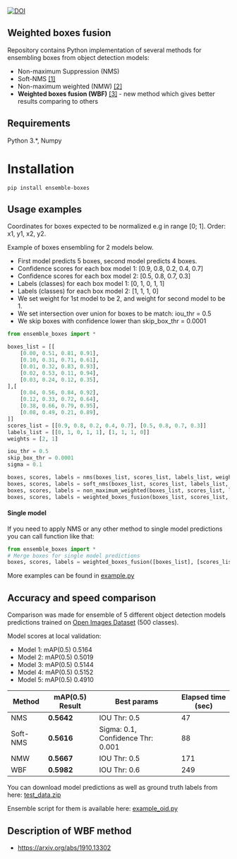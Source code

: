 [![DOI](https://zenodo.org/badge/217881799.svg)](https://zenodo.org/badge/latestdoi/217881799)

## Weighted boxes fusion

Repository contains Python implementation of several methods for ensembling boxes from object detection models: 

* Non-maximum Suppression (NMS)
* Soft-NMS [[1]](https://arxiv.org/abs/1704.04503)
* Non-maximum weighted (NMW) [[2]](http://openaccess.thecvf.com/content_ICCV_2017_workshops/papers/w14/Zhou_CAD_Scale_Invariant_ICCV_2017_paper.pdf)
* **Weighted boxes fusion (WBF)** [[3]](https://arxiv.org/abs/1910.13302) - new method which gives better results comparing to others 

## Requirements

Python 3.*, Numpy

# Installation

`pip install ensemble-boxes`

## Usage examples

Coordinates for boxes expected to be normalized e.g in range [0; 1]. Order: x1, y1, x2, y2. 

Example of boxes ensembling for 2 models below. 
* First model predicts 5 boxes, second model predicts 4 boxes.
* Confidence scores for each box model 1: [0.9, 0.8, 0.2, 0.4, 0.7]
* Confidence scores for each box model 2: [0.5, 0.8, 0.7, 0.3]
* Labels (classes) for each box model 1: [0, 1, 0, 1, 1]
* Labels (classes) for each box model 2: [1, 1, 1, 0]
* We set weight for 1st model to be 2, and weight for second model to be 1.
* We set intersection over union for boxes to be match: iou_thr = 0.5
* We skip boxes with confidence lower than skip_box_thr = 0.0001

```python
from ensemble_boxes import *

boxes_list = [[
    [0.00, 0.51, 0.81, 0.91],
    [0.10, 0.31, 0.71, 0.61],
    [0.01, 0.32, 0.83, 0.93],
    [0.02, 0.53, 0.11, 0.94],
    [0.03, 0.24, 0.12, 0.35],
],[
    [0.04, 0.56, 0.84, 0.92],
    [0.12, 0.33, 0.72, 0.64],
    [0.38, 0.66, 0.79, 0.95],
    [0.08, 0.49, 0.21, 0.89],
]]
scores_list = [[0.9, 0.8, 0.2, 0.4, 0.7], [0.5, 0.8, 0.7, 0.3]]
labels_list = [[0, 1, 0, 1, 1], [1, 1, 1, 0]]
weights = [2, 1]

iou_thr = 0.5
skip_box_thr = 0.0001
sigma = 0.1

boxes, scores, labels = nms(boxes_list, scores_list, labels_list, weights=weights, iou_thr=iou_thr)
boxes, scores, labels = soft_nms(boxes_list, scores_list, labels_list, weights=weights, iou_thr=iou_thr, sigma=sigma, thresh=skip_box_thr)
boxes, scores, labels = non_maximum_weighted(boxes_list, scores_list, labels_list, weights=weights, iou_thr=iou_thr, skip_box_thr=skip_box_thr)
boxes, scores, labels = weighted_boxes_fusion(boxes_list, scores_list, labels_list, weights=weights, iou_thr=iou_thr, skip_box_thr=skip_box_thr)
```

#### Single model

If you need to apply NMS or any other method to single model predictions you can call function like that:

```python
from ensemble_boxes import *
# Merge boxes for single model predictions
boxes, scores, labels = weighted_boxes_fusion([boxes_list], [scores_list], [labels_list], weights=None, method=method, iou_thr=iou_thr, thresh=thresh)
```

More examples can be found in [example.py](./example.py)

## Accuracy and speed comparison

Comparison was made for ensemble of 5 different object detection models predictions trained on [Open Images Dataset](https://storage.googleapis.com/openimages/web/index.html) (500 classes).

Model scores at local validation: 
* Model 1: mAP(0.5) 0.5164
* Model 2: mAP(0.5) 0.5019
* Model 3: mAP(0.5) 0.5144
* Model 4: mAP(0.5) 0.5152
* Model 5: mAP(0.5) 0.4910

| Method | mAP(0.5) Result | Best params | Elapsed time (sec) | 
| ------ | --------------- | ----------- | ------------ |
| NMS | **0.5642** | IOU Thr: 0.5 | 47 |
| Soft-NMS | **0.5616** | Sigma: 0.1, Confidence Thr: 0.001 | 88 |
| NMW | **0.5667** | IOU Thr: 0.5 | 171 |
| WBF | **0.5982** | IOU Thr: 0.6 | 249 |

You can download model predictions as well as ground truth labels from here: [test_data.zip](https://github.com/ZFTurbo/Weighted-Boxes-Fusion/releases/download/v1.0/test_data.zip)

Ensemble script for them is available here: [example_oid.py](./example_oid.py)

## Description of WBF method

* https://arxiv.org/abs/1910.13302
